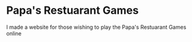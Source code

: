 # Papa's Restuarant Games
I made a website for those wishing to play the Papa's Restuarant Games online
